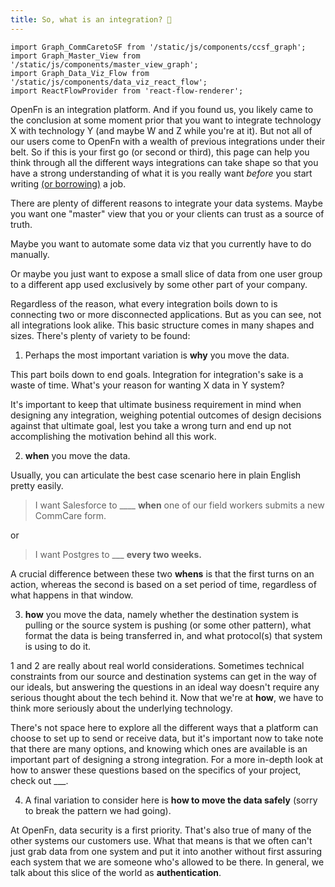 ```yaml
---
title: So, what is an integration? 🤔
---
```


```mdx-code-block
import Graph_CommCaretoSF from '/static/js/components/ccsf_graph';
import Graph_Master_View from '/static/js/components/master_view_graph';
import Graph_Data_Viz_Flow from '/static/js/components/data_viz_react_flow';
import ReactFlowProvider from 'react-flow-renderer';
```

OpenFn is an integration platform. And if you found us, you likely came to the
conclusion at some moment prior that you want to integrate technology X with
technology Y (and maybe W and Z while you're at it). But not all of our users
come to OpenFn with a wealth of previous integrations under their belt. So if
this is your first go (or second or third), this page can help you think through
all the different ways integrations can take shape so that you have a strong
understanding of what it is you really want _before_ you start writing
[(or borrowing)](https://docs.openfn.org/library) a job.

There are plenty of different reasons to integrate your data systems. Maybe you
want one "master" view that you or your clients can trust as a source of truth.

 <div><Graph_Master_View /></div>

Maybe you want to automate some data viz that you currently have to do manually.

<div><Graph_Data_Viz_Flow /></div>

Or maybe you just want to expose a small slice of data from one user group to a
different app used exclusively by some other part of your company.

Regardless of the reason, what every integration boils down to is connecting two
or more disconnected applications. But as you can see, not all integrations look
alike. This basic structure comes in many shapes and sizes. There's plenty of
variety to be found:

1. Perhaps the most important variation is **why** you move the data.

This part boils down to end goals. Integration for integration's sake is a waste
of time. What's your reason for wanting X data in Y system?

It's important to keep that ultimate business requirement in mind when designing
any integration, weighing potential outcomes of design decisions against that
ultimate goal, lest you take a wrong turn and end up not accomplishing the
motivation behind all this work.

2. **when** you move the data.

Usually, you can articulate the best case scenario here in plain English pretty
easily.

> I want Salesforce to \_\_\_\_ **when** one of our field workers submits a new
> CommCare form.

 <div>
      <Graph_CommCaretoSF />
</div>

or

> I want Postgres to \_\_\_ **every two weeks.**

A crucial difference between these two **whens** is that the first turns on an
action, whereas the second is based on a set period of time, regardless of what
happens in that window.

3. **how** you move the data, namely whether the destination system is pulling
   or the source system is pushing (or some other pattern), what format the data
   is being transferred in, and what protocol(s) that system is using to do it.

1 and 2 are really about real world considerations. Sometimes technical
constraints from our source and destination systems can get in the way of our
ideals, but answering the questions in an ideal way doesn't require any serious
thought about the tech behind it. Now that we're at **how**, we have to think
more seriously about the underlying technology.

There's not space here to explore all the different ways that a platform can
choose to set up to send or receive data, but it's important now to take note
that there are many options, and knowing which ones are available is an
important part of designing a strong integration. For a more in-depth look at
how to answer these questions based on the specifics of your project, check out
\_\_\_.

4. A final variation to consider here is **how to move the data safely** (sorry
   to break the pattern we had going).

At OpenFn, data security is a first priority. That's also true of many of the
other systems our customers use. What that means is that we often can't just
grab data from one system and put it into another without first assuring each
system that we are someone who's allowed to be there. In general, we talk about
this slice of the world as **authentication**.

